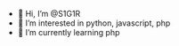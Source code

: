 - 👋 Hi, I’m @S1G1R
- 👀 I’m interested in python, javascript, php
- 🌱 I’m currently learning php

<!---
- 💞️ I’m looking to collaborate on ...
- 📫 How to reach me ...
-->

<!--
S1G1R/S1G1R is a ✨ special ✨ repository because its `README.md` (this file) appears on your GitHub profile.
You can click the Preview link to take a look at your changes.
--->
